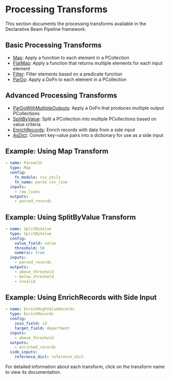 # Processing Transforms

This section documents the processing transforms available in the Declarative Beam Pipeline framework.

## Basic Processing Transforms

- [Map](map.md): Apply a function to each element in a PCollection
- [FlatMap](flatmap.md): Apply a function that returns multiple elements for each input element
- [Filter](filter.md): Filter elements based on a predicate function
- [ParDo](pardo.md): Apply a DoFn to each element in a PCollection

## Advanced Processing Transforms

- [ParDoWithMultipleOutputs](pardo_multiple_outputs.md): Apply a DoFn that produces multiple output PCollections
- [SplitByValue](split_by_value.md): Split a PCollection into multiple PCollections based on value criteria
- [EnrichRecords](enrich_records.md): Enrich records with data from a side input
- [AsDict](as_dict.md): Convert key-value pairs into a dictionary for use as a side input

## Example: Using Map Transform

```yaml
- name: ParseCSV
  type: Map
  config:
    fn_module: csv_utils
    fn_name: parse_csv_line
  inputs:
    - raw_lines
  outputs:
    - parsed_records
```

## Example: Using SplitByValue Transform

```yaml
- name: SplitByValue
  type: SplitByValue
  config:
    value_field: value
    threshold: 50
    numeric: true
  inputs:
    - parsed_records
  outputs:
    - above_threshold
    - below_threshold
    - invalid
```

## Example: Using EnrichRecords with Side Input

```yaml
- name: EnrichHighValueRecords
  type: EnrichRecords
  config:
    join_field: id
    target_field: department
  inputs:
    - above_threshold
  outputs:
    - enriched_records
  side_inputs:
    reference_dict: reference_dict
```

For detailed information about each transform, click on the transform name to view its documentation.
